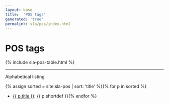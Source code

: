 ```yaml
---
layout: base
title:  'POS tags'
generated: 'true'
permalink: sla/pos/index.html
---
```


# POS tags

{% include sla-pos-table.html %}

----------

Alphabetical listing

{% assign sorted = site.sla-pos | sort: 'title' %}{% for p in sorted %}
* [{{ p.title }}](): {{ p.shortdef }}{% endfor %}
